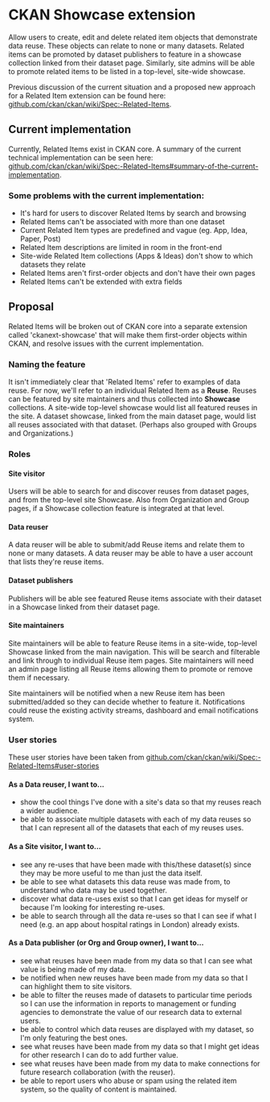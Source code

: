 # CKAN Showcase extension

Allow users to create, edit and delete related item objects that demonstrate data reuse. These objects can relate to none or many datasets. Related items can be promoted by dataset publishers to feature in a showcase collection linked from their dataset page. Similarly, site admins will be able to promote related items to be listed in a top-level, site-wide showcase.

Previous discussion of the current situation and a proposed new approach for a Related Item extension can be found here: [github.com/ckan/ckan/wiki/Spec:-Related-Items](https://github.com/ckan/ckan/wiki/Spec:-Related-Items).


## Current implementation
Currently, Related Items exist in CKAN core. A summary of the current technical implementation can be seen here: [github.com/ckan/ckan/wiki/Spec:-Related-Items#summary-of-the-current-implementation](https://github.com/ckan/ckan/wiki/Spec:-Related-Items#summary-of-the-current-implementation).


### Some problems with the current implementation:
* It's hard for users to discover Related Items by search and browsing
* Related Items can't be associated with more than one dataset
* Current Related Item types are predefined and vague (eg. App, Idea, Paper, Post)
* Related Item descriptions are limited in room in the front-end
* Site-wide Related Item collections (Apps & Ideas) don't show to which datasets they relate
* Related Items aren't first-order objects and don't have their own pages
* Related Items can't be extended with extra fields


## Proposal
Related Items will be broken out of CKAN core into a separate extension called 'ckanext-showcase' that will make them first-order objects within CKAN, and resolve issues with the current implementation.


### Naming the feature
It isn't immediately clear that 'Related Items' refer to examples of data reuse. For now, we'll refer to an individual Related Item as a **Reuse**. Reuses can be featured by site maintainers and thus collected into **Showcase** collections. A site-wide top-level showcase would list all featured reuses in the site. A dataset showcase, linked from the main dataset page, would list all reuses associated with that dataset. (Perhaps also grouped with Groups and Organizations.)


### Roles

#### Site visitor
Users will be able to search for and discover reuses from dataset pages, and from the top-level site Showcase. Also from Organization and Group pages, if a Showcase collection feature is integrated at that level.

#### Data reuser
A data reuser will be able to submit/add Reuse items and relate them to none or many datasets. A data reuser may be able to have a user account that lists they're reuse items.

#### Dataset publishers
Publishers will be able see featured Reuse items associate with their dataset in a Showcase linked from their dataset page.

#### Site maintainers
Site maintainers will be able to feature Reuse items in a site-wide, top-level Showcase linked from the main navigation. This will be search and filterable and link through to individual Reuse item pages. Site maintainers will need an admin page listing all Reuse items allowing them to promote or remove them if necessary.

Site maintainers will be notified when a new Reuse item has been submitted/added so they can decide whether to feature it. Notifications could reuse the existing activity streams, dashboard and email notifications system.


### User stories

These user stories have been taken from [github.com/ckan/ckan/wiki/Spec:-Related-Items#user-stories](https://github.com/ckan/ckan/wiki/Spec:-Related-Items#user-stories)

#### As a Data reuser, I want to...
* show the cool things I've done with a site's data so that my reuses reach a wider audience.
* be able to associate multiple datasets with each of my data reuses so that I can represent all of the datasets that each of my reuses uses.

#### As a Site visitor, I want to...
* see any re-uses that have been made with this/these dataset(s) since they may be more useful to me than just the data itself.
* be able to see what datasets this data reuse was made from, to understand who data may be used together.
* discover what data re-uses exist so that I can get ideas for myself or because I'm looking for interesting re-uses.
* be able to search through all the data re-uses so that I can see if what I need (e.g. an app about hospital ratings in London) already exists.

#### As a Data publisher (or Org and Group owner), I want to...
* see what reuses have been made from my data so that I can see what value is being made of my data.
* be notified when new reuses have been made from my data so that I can highlight them to site visitors.
* be able to filter the reuses made of datasets to particular time periods so I can use the information in reports to management or funding agencies to demonstrate the value of our research data to external users.
* be able to control which data reuses are displayed with my dataset, so I'm only featuring the best ones.
* see what reuses have been made from my data so that I might get ideas for other research I can do to add further value.
* see what reuses have been made from my data to make connections for future research collaboration (with the reuser).
* be able to report users who abuse or spam using the related item system, so the quality of content is maintained.
